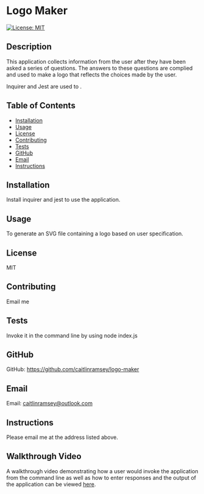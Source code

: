 # Logo Maker

[![License: MIT](https://img.shields.io/badge/License-MIT-yellow.svg)](https://opensource.org/licenses/MIT)

## Description
This application collects information from the user after they have been asked a series of questions. The answers to these questions are complied and used to make a logo that reflects the choices made by the user. 

Inquirer and Jest are used to .

## Table of Contents
- [Installation](#installation)
- [Usage](#usage)
- [License](#license)
- [Contributing](#contributing)
- [Tests](#tests)
- [GitHub](#github)
- [Email](#email)
- [Instructions](#instructions)

## Installation
Install inquirer and jest to use the application.

## Usage
To generate an SVG file containing a logo based on user specification.

## License
MIT

## Contributing
Email me

## Tests
Invoke it in the command line by using node index.js

## GitHub
GitHub: https://github.com/caitlinramsey/logo-maker

## Email
Email: caitlinramsey@outlook.com

## Instructions 
Please email me at the address listed above.

## Walkthrough Video
A walkthrough video demonstrating how a user would invoke the application from the command line as well as how to enter responses and the output of the application can be viewed <a href="https://" target="_blank">here</a>.